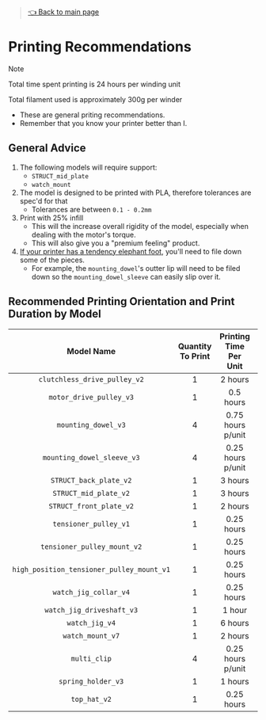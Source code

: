 > [👈 Back to main page](../README.md)

# Printing Recommendations
> [!NOTE]
> Total time spent printing is 24 hours per winding unit
>
> Total filament used is approximately 300g per winder

* These are general priting recommendations. 
* Remember that you know your printer better than I.

## General Advice
1. The following models will require support:
    * `STRUCT_mid_plate`
    * `watch_mount`
1. The model is designed to be printed with PLA, therefore tolerances are spec'd for that
    * Tolerances are between `0.1 - 0.2mm`
1. Print with 25% infill
    * This will the increase overall rigidity of the model, especially when dealing with the motor's torque.
    * This will also give you a "premium feeling" product.
1. [If your printer has a tendency elephant foot](https://3dprinterly.com/how-to-fix-bottom-of-3d-print-that-looks-bad/), you'll need to file down some of the pieces.
    * For example, the `mounting_dowel`'s outter lip will need to be filed down so the `mounting_dowel_sleeve` can easily slip over it.

## Recommended Printing Orientation and Print Duration by Model

| Model Name | Quantity To Print | Printing Time Per Unit | Printing Orientation |
| :------------: | :------------: | :----------------------------------: | :--------:| 
| `clutchless_drive_pulley_v2` | 1 | 2 hours | ![drive_pulley](images/printing/clutchless_drive_pulley_v2.png) |
| `motor_drive_pulley_v3` | 1 | 0.5 hours | ![motor_drive_pulley](images/printing/motor_drive_pulley_v3.png) |
| `mounting_dowel_v3` | 4 | 0.75 hours p/unit | ![mounting_dowel](images/printing/mounting_dowel_v3.png) |
| `mounting_dowel_sleeve_v3` | 4 | 0.25 hours p/unit | ![mounting_dowel_sleeve](images/printing/mounting_dowel_collar_v3.png) |
| `STRUCT_back_plate_v2` | 1 | 3 hours | ![STRUCT_back_plate](images/printing/STRUCT_back_plate_v2.png) |
| `STRUCT_mid_plate_v2` | 1 | 3 hours | ![STRUCT_mid_plate](images/printing/STRUCT_mid_plate_v2.png) |
| `STRUCT_front_plate_v2` | 1 | 2 hours | ![STRUCT_front_plate](images/printing/STRUCT_front_plate_v2.png) |
| `tensioner_pulley_v1` | 1 | 0.25 hours | ![tensioner_pulley_mount](images/printing/tension_pulley_v1.png) |
| `tensioner_pulley_mount_v2` | 1 | 0.25 hours | ![tensioner_mount](images/printing/tensioner_mount_v2.png) |
| `high_position_tensioner_pulley_mount_v1` | 1 | 0.25 hours | ![high_position_tensioner_mount](images/printing/high_position_tensioner_mount_v2.png) |
| `watch_jig_collar_v4` | 1 | 0.25 hours | ![watch_jig_collar](images/printing/watch_jig_driveshaft_collar_v4.png) |
| `watch_jig_driveshaft_v3` | 1 | 1 hour | ![watch_jig_driveshaft](images/printing/watch_jig_driveshaft_v3.png) |
| `watch_jig_v4` | 1 | 6 hours | ![watch_jig](images/printing/watch_jig_v4.png) |
| `watch_mount_v7` | 1 | 2 hours | ![watch_mount](images/printing/watch_mount_v7.png) |
| `multi_clip` | 4 | 0.25 hours p/unit | ![multi_clip](images/printing/multi_clip_v1.png) |
| `spring_holder_v3` | 1 | 1 hours | ![spring_holder_v3](images/printing/spring_holder_v3.png) |
| `top_hat_v2` | 1 | 0.25 hours | ![top_hat_v2](images/printing/top_hat_v2.png) |
